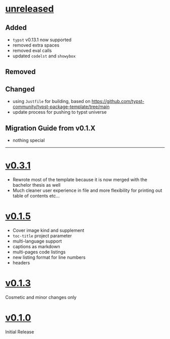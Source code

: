 # [unreleased](https://github.com/<author>/<my-package>/releases/tag/<the-tag>)

## Added
- `typst` v0.13.1 now supported
- removed extra spaces
- removed eval calls
- updated `codelst` and `showybox`

## Removed

## Changed
- using `Justfile` for building, based on https://github.com/typst-community/typst-package-template/tree/main
- update process for pushing to typst universe

## Migration Guide from v0.1.X
- nothing special

---

# [v0.3.1](https://github.com/ISC-HEI/isc-hei-report/releases/tag/0.3.1)
- Rewrote most of the template because it is now merged with the bachelor thesis as well
- Much cleaner user experience in file and more flexibility for printing out table of contents etc...

# [v0.1.5](https://github.com/ISC-HEI/isc-hei-report/releases/tag/0.1.5)
- Cover image kind and supplement
- `toc-title` project parameter
- multi-language support
- captions as markdown
- multi-pages code listings
- new listing format for line numbers
- headers

# [v0.1.3](https://github.com/ISC-HEI/isc-hei-report/releases/tag/0.1.3)
Cosmetic and minor changes only

# [v0.1.0](https://github.com/ISC-HEI/isc-hei-report/releases/tag/0.1.0)
Initial Release
